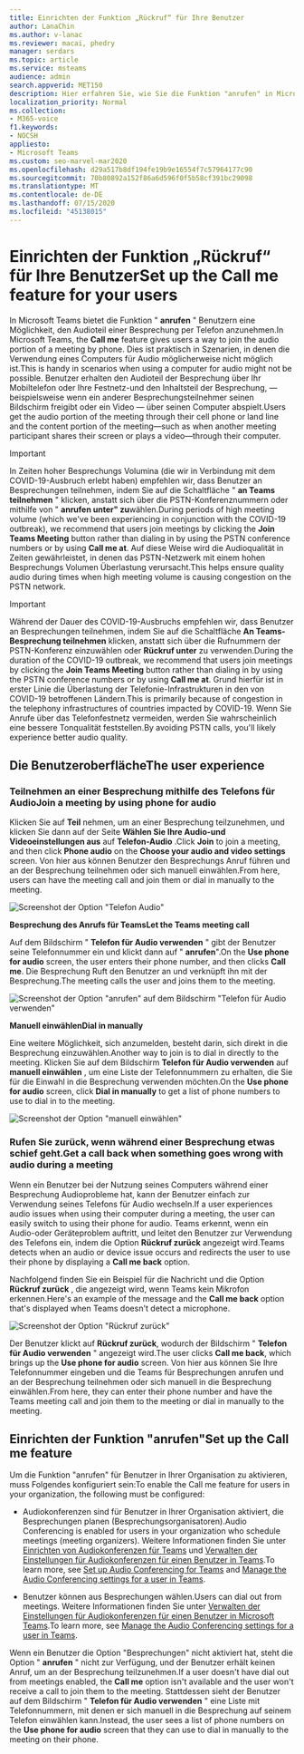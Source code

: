 ```yaml
---
title: Einrichten der Funktion „Rückruf“ für Ihre Benutzer
author: LanaChin
ms.author: v-lanac
ms.reviewer: macai, phedry
manager: serdars
ms.topic: article
ms.service: msteams
audience: admin
search.appverid: MET150
description: Hier erfahren Sie, wie Sie die Funktion "anrufen" in Microsoft Teams einrichten, damit Benutzer den Audioanteil per Telefon teilnehmen können, wenn Ihr Computer für Audio möglicherweise nicht möglich ist.
localization_priority: Normal
ms.collection:
- M365-voice
f1.keywords:
- NOCSH
appliesto:
- Microsoft Teams
ms.custom: seo-marvel-mar2020
ms.openlocfilehash: d29a517b8df194fe19b9e16554f7c57964177c90
ms.sourcegitcommit: 70b80892a152f86a6d596f0f5b58cf391bc29098
ms.translationtype: MT
ms.contentlocale: de-DE
ms.lasthandoff: 07/15/2020
ms.locfileid: "45138015"
---
```

# <a name="set-up-the-call-me-feature-for-your-users"></a><span data-ttu-id="2bc1a-103">Einrichten der Funktion „Rückruf“ für Ihre Benutzer</span><span class="sxs-lookup"><span data-stu-id="2bc1a-103">Set up the Call me feature for your users</span></span>

<span data-ttu-id="2bc1a-104">In Microsoft Teams bietet die Funktion " **anrufen** " Benutzern eine Möglichkeit, den Audioteil einer Besprechung per Telefon anzunehmen.</span><span class="sxs-lookup"><span data-stu-id="2bc1a-104">In Microsoft Teams, the **Call me** feature gives users a way to join the audio portion of a meeting by phone.</span></span> <span data-ttu-id="2bc1a-105">Dies ist praktisch in Szenarien, in denen die Verwendung eines Computers für Audio möglicherweise nicht möglich ist.</span><span class="sxs-lookup"><span data-stu-id="2bc1a-105">This is handy in scenarios when using a computer for audio might not be possible.</span></span> <span data-ttu-id="2bc1a-106">Benutzer erhalten den Audioteil der Besprechung über Ihr Mobiltelefon oder Ihre Festnetz-und den Inhaltsteil der Besprechung, &mdash; beispielsweise wenn ein anderer Besprechungsteilnehmer seinen Bildschirm freigibt oder ein Video &mdash; über seinen Computer abspielt.</span><span class="sxs-lookup"><span data-stu-id="2bc1a-106">Users get the audio portion of the meeting through their cell phone or land line and the content portion of the meeting&mdash;such as when another meeting participant shares their screen or plays a video&mdash;through their computer.</span></span>

> [!IMPORTANT]
> 
> <span data-ttu-id="2bc1a-107">In Zeiten hoher Besprechungs Volumina (die wir in Verbindung mit dem COVID-19-Ausbruch erlebt haben) empfehlen wir, dass Benutzer an Besprechungen teilnehmen, indem Sie auf die Schaltfläche " <strong>an Teams teilnehmen</strong> " klicken, anstatt sich über die PSTN-Konferenznummern oder mithilfe von " <strong>anrufen unter" zu</strong>wählen.</span><span class="sxs-lookup"><span data-stu-id="2bc1a-107">During periods of high meeting volume (which we've been experiencing in conjunction with the COVID-19 outbreak), we recommend that users join meetings by clicking the <strong>Join Teams Meeting</strong> button rather than dialing in by using the PSTN conference numbers or by using <strong>Call me at</strong>.</span></span> <span data-ttu-id="2bc1a-108">Auf diese Weise wird die Audioqualität in Zeiten gewährleistet, in denen das PSTN-Netzwerk mit einem hohen Besprechungs Volumen Überlastung verursacht.</span><span class="sxs-lookup"><span data-stu-id="2bc1a-108">This helps ensure quality audio during times when high meeting volume is causing congestion on the PSTN network.</span></span> 

> [!IMPORTANT]
> <span data-ttu-id="2bc1a-109">Während der Dauer des COVID-19-Ausbruchs empfehlen wir, dass Benutzer an Besprechungen teilnehmen, indem Sie auf die Schaltfläche **An Teams-Besprechung teilnehmen** klicken, anstatt sich über die Rufnummern der PSTN-Konferenz einzuwählen oder **Rückruf unter**</strong> zu verwenden.</span><span class="sxs-lookup"><span data-stu-id="2bc1a-109">During the duration of the COVID-19 outbreak, we recommend that users join meetings by clicking the **Join Teams Meeting** button rather than dialing in by using the PSTN conference numbers or by using **Call me at**</strong>.</span></span> <span data-ttu-id="2bc1a-110">Grund hierfür ist in erster Linie die Überlastung der Telefonie-Infrastrukturen in den von COVID-19 betroffenen Ländern.</span><span class="sxs-lookup"><span data-stu-id="2bc1a-110">This is primarily because of congestion in the telephony infrastructures of countries impacted by COVID-19.</span></span> <span data-ttu-id="2bc1a-111">Wenn Sie Anrufe über das Telefonfestnetz vermeiden, werden Sie wahrscheinlich eine bessere Tonqualität feststellen.</span><span class="sxs-lookup"><span data-stu-id="2bc1a-111">By avoiding PSTN calls, you'll likely experience better audio quality.</span></span> 

## <a name="the-user-experience"></a><span data-ttu-id="2bc1a-112">Die Benutzeroberfläche</span><span class="sxs-lookup"><span data-stu-id="2bc1a-112">The user experience</span></span>

### <a name="join-a-meeting-by-using-phone-for-audio"></a><span data-ttu-id="2bc1a-113">Teilnehmen an einer Besprechung mithilfe des Telefons für Audio</span><span class="sxs-lookup"><span data-stu-id="2bc1a-113">Join a meeting by using phone for audio</span></span>

<span data-ttu-id="2bc1a-114">Klicken Sie auf **Teil** nehmen, um an einer Besprechung teilzunehmen, und klicken Sie dann auf der Seite **Wählen Sie Ihre Audio-und Videoeinstellungen aus** auf **Telefon-Audio** .</span><span class="sxs-lookup"><span data-stu-id="2bc1a-114">Click **Join** to join a meeting, and then click **Phone audio** on the  **Choose your audio and video settings** screen.</span></span> <span data-ttu-id="2bc1a-115">Von hier aus können Benutzer den Besprechungs Anruf führen und an der Besprechung teilnehmen oder sich manuell einwählen.</span><span class="sxs-lookup"><span data-stu-id="2bc1a-115">From here, users can have the meeting call and join them or dial in manually to the meeting.</span></span>

![Screenshot der Option "Telefon Audio"](media/set-up-the-call-me-feature-for-your-users-phone-audio.png)

<span data-ttu-id="2bc1a-117">**Besprechung des Anrufs für Teams**</span><span class="sxs-lookup"><span data-stu-id="2bc1a-117">**Let the Teams meeting call**</span></span>

<span data-ttu-id="2bc1a-118">Auf dem Bildschirm " **Telefon für Audio verwenden** " gibt der Benutzer seine Telefonnummer ein und klickt dann auf " **anrufen**".</span><span class="sxs-lookup"><span data-stu-id="2bc1a-118">On the **Use phone for audio** screen, the user enters their phone number, and then clicks **Call me**.</span></span> <span data-ttu-id="2bc1a-119">Die Besprechung Ruft den Benutzer an und verknüpft ihn mit der Besprechung.</span><span class="sxs-lookup"><span data-stu-id="2bc1a-119">The meeting calls the user and joins them to the meeting.</span></span>

![Screenshot der Option "anrufen" auf dem Bildschirm "Telefon für Audio verwenden"](media/set-up-the-call-me-feature-for-your-users-call-me.png)

<span data-ttu-id="2bc1a-121">**Manuell einwählen**</span><span class="sxs-lookup"><span data-stu-id="2bc1a-121">**Dial in manually**</span></span>

<span data-ttu-id="2bc1a-122">Eine weitere Möglichkeit, sich anzumelden, besteht darin, sich direkt in die Besprechung einzuwählen.</span><span class="sxs-lookup"><span data-stu-id="2bc1a-122">Another way to join is to dial in directly to the meeting.</span></span> <span data-ttu-id="2bc1a-123">Klicken Sie auf dem Bildschirm **Telefon für Audio verwenden** auf **manuell einwählen** , um eine Liste der Telefonnummern zu erhalten, die Sie für die Einwahl in die Besprechung verwenden möchten.</span><span class="sxs-lookup"><span data-stu-id="2bc1a-123">On the **Use phone for audio** screen, click **Dial in manually** to get a list of phone numbers to use to dial in to the meeting.</span></span>

![Screenshot der Option "manuell einwählen"](media/set-up-the-call-me-feature-for-your-users-dial-in.png)

### <a name="get-a-call-back-when-something-goes-wrong-with-audio-during-a-meeting"></a><span data-ttu-id="2bc1a-125">Rufen Sie zurück, wenn während einer Besprechung etwas schief geht.</span><span class="sxs-lookup"><span data-stu-id="2bc1a-125">Get a call back when something goes wrong with audio during a meeting</span></span>

<span data-ttu-id="2bc1a-126">Wenn ein Benutzer bei der Nutzung seines Computers während einer Besprechung Audioprobleme hat, kann der Benutzer einfach zur Verwendung seines Telefons für Audio wechseln.</span><span class="sxs-lookup"><span data-stu-id="2bc1a-126">If a user experiences audio issues when using their computer during a meeting, the user can easily switch to using their phone for audio.</span></span> <span data-ttu-id="2bc1a-127">Teams erkennt, wenn ein Audio-oder Geräteproblem auftritt, und leitet den Benutzer zur Verwendung des Telefons ein, indem die Option **Rückruf zurück** angezeigt wird.</span><span class="sxs-lookup"><span data-stu-id="2bc1a-127">Teams detects when an audio or device issue occurs and redirects the user to use their phone by displaying a **Call me back** option.</span></span>

<span data-ttu-id="2bc1a-128">Nachfolgend finden Sie ein Beispiel für die Nachricht und die Option **Rückruf zurück** , die angezeigt wird, wenn Teams kein Mikrofon erkennen.</span><span class="sxs-lookup"><span data-stu-id="2bc1a-128">Here's an example of the message and the **Call me back** option that's displayed when Teams doesn't detect a microphone.</span></span>

![Screenshot der Option "Rückruf zurück"](media/set-up-the-call-me-feature-for-your-users-no-mic.PNG)

<span data-ttu-id="2bc1a-130">Der Benutzer klickt auf **Rückruf zurück**, wodurch der Bildschirm " **Telefon für Audio verwenden** " angezeigt wird.</span><span class="sxs-lookup"><span data-stu-id="2bc1a-130">The user clicks **Call me back**, which brings up the **Use phone for audio** screen.</span></span> <span data-ttu-id="2bc1a-131">Von hier aus können Sie Ihre Telefonnummer eingeben und die Teams für Besprechungen anrufen und an der Besprechung teilnehmen oder sich manuell in die Besprechung einwählen.</span><span class="sxs-lookup"><span data-stu-id="2bc1a-131">From here, they can enter their phone number and have the Teams meeting call and join them to the meeting or dial in manually to the meeting.</span></span>

## <a name="set-up-the-call-me-feature"></a><span data-ttu-id="2bc1a-132">Einrichten der Funktion "anrufen"</span><span class="sxs-lookup"><span data-stu-id="2bc1a-132">Set up the Call me feature</span></span>

<span data-ttu-id="2bc1a-133">Um die Funktion "anrufen" für Benutzer in Ihrer Organisation zu aktivieren, muss Folgendes konfiguriert sein:</span><span class="sxs-lookup"><span data-stu-id="2bc1a-133">To enable the Call me feature for users in your organization, the following must be configured:</span></span>

- <span data-ttu-id="2bc1a-134">Audiokonferenzen sind für Benutzer in Ihrer Organisation aktiviert, die Besprechungen planen (Besprechungsorganisatoren).</span><span class="sxs-lookup"><span data-stu-id="2bc1a-134">Audio Conferencing is enabled for users in your organization who schedule meetings (meeting organizers).</span></span> <span data-ttu-id="2bc1a-135">Weitere Informationen finden Sie unter [Einrichten von Audiokonferenzen für Teams](set-up-audio-conferencing-in-teams.md) und [Verwalten der Einstellungen für Audiokonferenzen für einen Benutzer in Teams](manage-the-audio-conferencing-settings-for-a-user-in-teams.md).</span><span class="sxs-lookup"><span data-stu-id="2bc1a-135">To learn more, see [Set up Audio Conferencing for Teams](set-up-audio-conferencing-in-teams.md) and [Manage the Audio Conferencing settings for a user in Teams](manage-the-audio-conferencing-settings-for-a-user-in-teams.md).</span></span>

- <span data-ttu-id="2bc1a-136">Benutzer können aus Besprechungen wählen.</span><span class="sxs-lookup"><span data-stu-id="2bc1a-136">Users can dial out from meetings.</span></span> <span data-ttu-id="2bc1a-137">Weitere Informationen finden Sie unter [Verwalten der Einstellungen für Audiokonferenzen für einen Benutzer in Microsoft Teams](manage-the-audio-conferencing-settings-for-a-user-in-teams.md).</span><span class="sxs-lookup"><span data-stu-id="2bc1a-137">To learn more, see [Manage the Audio Conferencing settings for a user in Teams](manage-the-audio-conferencing-settings-for-a-user-in-teams.md).</span></span>

<span data-ttu-id="2bc1a-138">Wenn ein Benutzer die Option "Besprechungen" nicht aktiviert hat, steht die Option " **anrufen** " nicht zur Verfügung, und der Benutzer erhält keinen Anruf, um an der Besprechung teilzunehmen.</span><span class="sxs-lookup"><span data-stu-id="2bc1a-138">If a user doesn't have dial out from meetings enabled, the **Call me** option isn't available and the user won't receive a call to join them to the meeting.</span></span> <span data-ttu-id="2bc1a-139">Stattdessen sieht der Benutzer auf dem Bildschirm " **Telefon für Audio verwenden** " eine Liste mit Telefonnummern, mit denen er sich manuell in die Besprechung auf seinem Telefon einwählen kann.</span><span class="sxs-lookup"><span data-stu-id="2bc1a-139">Instead, the user sees a list of phone numbers on the **Use phone for audio** screen that they can use to dial in manually to the meeting on their phone.</span></span>
